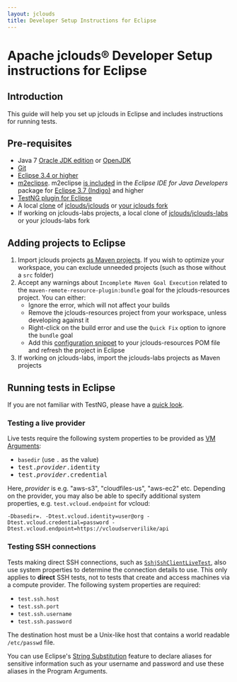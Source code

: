 ```yaml
---
layout: jclouds
title: Developer Setup Instructions for Eclipse
---
```


# Apache jclouds&reg; Developer Setup instructions for Eclipse

## Introduction
This guide will help you set up jclouds in Eclipse and includes instructions for running tests.

## Pre-requisites
*  Java 7 [Oracle JDK edition](http://www.oracle.com/technetwork/java/javase/downloads/index.html) or [OpenJDK](http://openjdk.java.net/install/index.html)
*  [Git](http://git-scm.com/downloads)
*  [Eclipse 3.4 or higher](http://www.eclipse.org/downloads/)
*  [m2eclipse](http://www.eclipse.org/m2e/). m2eclipse [is included]() in the _Eclipse IDE for Java Developers_ package for [Eclipse 3.7 (Indigo)](http://www.eclipse.org/downloads/packages/eclipse-ide-java-developers/indigosr2) and higher
*  [TestNG plugin for Eclipse](http://testng.org/doc/download.html)
*  A local [clone](http://git-scm.com/book/en/Git-Basics-Getting-a-Git-Repository#Cloning-an-Existing-Repository) of [jclouds/jclouds](https://github.com/jclouds/jclouds/) or [your jclouds fork](https://help.github.com/articles/fork-a-repo)
*  If working on jclouds-labs projects, a local clone of [jclouds/jclouds-labs](https://github.com/jclouds/jclouds-labs) or your jclouds-labs fork

## Adding projects to Eclipse

1. Import jclouds projects [as Maven projects](http://www.sonatype.com/books/m2eclipse-book/reference/creating-sect-importing-projects.html). If you wish to optimize your workspace, you can exclude unneeded projects (such as those without a `src` folder)
2. Accept any warnings about `Incomplete Maven Goal Execution` related to the `maven-remote-resource-plugin:bundle` goal for the jclouds-resources project. You can either:
    * Ignore the error, which will not affect your builds
    * Remove the jclouds-resources project from your workspace, unless developing against it
    * Right-click on the build error and use the `Quick Fix` option to ignore the `bundle` goal
    * Add this [configuration snippet](https://gist.github.com/anonymous/5184602) to your jclouds-resources POM file and refresh the project in Eclipse
3. If working on jclouds-labs, import the jclouds-labs projects as Maven projects

## Running tests in Eclipse

If you are not familiar with TestNG, please have a [quick look](http://testng.org/doc/eclipse.html).

### Testing a live provider

Live tests require the following system properties to be provided as [VM Arguments](http://help.eclipse.org/juno/index.jsp?topic=%2Forg.eclipse.jdt.doc.user%2Ftasks%2Ftasks-executionArgs.htm):

*  `basedir` (use `.` as the value)
*  <tt>test._provider_.identity</tt>
*  <tt>test._provider_.credential</tt>

Here, _provider_ is e.g. "aws-s3", "cloudfiles-us", "aws-ec2" etc. Depending on the provider, you may also be able to specify additional system properties, e.g. `test.vcloud.endpoint` for vcloud:

```
-Dbasedir=. -Dtest.vcloud.identity=user@org -Dtest.vcloud.credential=password -Dtest.vcloud.endpoint=https://vcloudserverilike/api
```

### Testing SSH connections

Tests making direct SSH connections, such as [`SshjSshClientLiveTest`](https://github.com/jclouds/jclouds/blob/master/drivers/sshj/src/test/java/org/jclouds/sshj/SshjSshClientLiveTest.java), also use system properties to determine the connection details to use. This only applies to **direct** SSH tests, not to tests that create and access machines via a compute provider. The following system properties are required:

*  `test.ssh.host`
*  `test.ssh.port`
*  `test.ssh.username`
*  `test.ssh.password`

The destination host must be a Unix-like host that contains a world readable `/etc/passwd` file.

You can use Eclipse's [String Substitution](http://help.eclipse.org/juno/index.jsp?topic=%2Forg.eclipse.jdt.doc.user%2Freference%2Fpreferences%2Frun-debug%2Fref-string_substitution.htm&resultof=%22string%22%20%22substitution%22%20%22substitut%22%20) feature to declare aliases for sensitive information such as your username and password and use these aliases in the Program Arguments.
